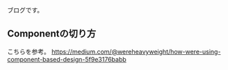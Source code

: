 ブログです。

## Componentの切り方
こちらを参考。
https://medium.com/@wereheavyweight/how-were-using-component-based-design-5f9e3176babb
